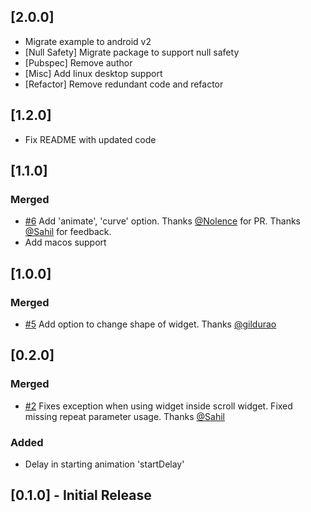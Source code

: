 ## [2.0.0]
- Migrate example to android v2
- [Null Safety] Migrate package to support null safety
- [Pubspec] Remove author
- [Misc] Add linux desktop support
- [Refactor] Remove redundant code and refactor

## [1.2.0]
- Fix README with updated code

## [1.1.0]
### Merged  
- [#6](https://github.com/apgapg/avatar_glow/pull/6) Add 'animate', 'curve' option. Thanks [@Nolence](https://github.com/Nolence) for PR. Thanks [@Sahil](https://github.com/xsahil03x) for feedback.
- Add macos support

## [1.0.0]
### Merged  
- [#5](https://github.com/apgapg/avatar_glow/pull/5) Add option to change shape of widget. Thanks [@gildurao](https://github.com/gildurao)

## [0.2.0]
### Merged  
- [#2](https://github.com/apgapg/avatar_glow/issues/2) Fixes exception when using widget inside scroll widget. Fixed missing repeat parameter usage. Thanks [@Sahil](https://github.com/xsahil03x)

### Added
- Delay in starting animation 'startDelay'
## [0.1.0] - Initial Release
